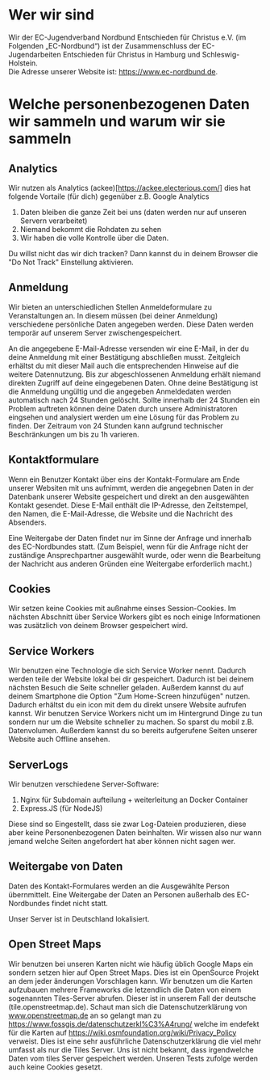 # Wer wir sind

Wir der EC-Jugendverband Nordbund Entschieden für Christus e.V. (im Folgenden „EC-Nordbund“) ist der Zusammenschluss der EC-Jugendarbeiten Entschieden für Christus in Hamburg und Schleswig-Holstein.  
Die Adresse unserer Website ist: https://www.ec-nordbund.de.

# Welche personenbezogenen Daten wir sammeln und warum wir sie sammeln

## Analytics
Wir nutzen als Analytics (ackee)[https://ackee.electerious.com/] dies hat folgende Vortaile (für dich) gegenüber z.B. Google Analytics

1. Daten bleiben die ganze Zeit bei uns (daten werden nur auf unseren Servern verarbeitet)
2. Niemand bekommt die Rohdaten zu sehen
3. Wir haben die volle Kontrolle über die Daten.

Du willst nicht das wir dich tracken? Dann kannst du in deinem Browser die "Do Not Track" Einstellung aktivieren. 

## Anmeldung

Wir bieten an unterschiedlichen Stellen Anmeldeformulare zu Veranstaltungen an. In diesem müssen (bei deiner Anmeldung) verschiedene persönliche Daten angegeben werden. Diese Daten werden temporär auf unserem Server zwischengespeichert.

An die angegebene E-Mail-Adresse versenden wir eine E-Mail, in der du deine Anmeldung mit einer Bestätigung abschließen musst. Zeitgleich erhältst du mit dieser Mail auch die entsprechenden Hinweise auf die weitere Datennutzung. Bis zur abgeschlossenen Anmeldung erhält niemand direkten Zugriff auf deine eingegebenen Daten. Ohne deine Bestätigung ist die Anmeldung ungültig und die angegeben Anmeldedaten werden automatisch nach 24 Stunden gelöscht. Sollte innerhalb der 24 Stunden ein Problem auftreten können deine Daten durch unsere Administratoren eingsehen und analysiert werden um eine Lösung für das Problem zu finden. Der Zeitraum von 24 Stunden kann aufgrund technischer Beschränkungen um bis zu 1h varieren.

## Kontaktformulare

Wenn ein Benutzer Kontakt über eins der Kontakt-Formulare am Ende unserer Websiten mit uns aufnimmt, werden die angegebnen Daten in der Datenbank unserer Website gespeichert und direkt an den ausgewähten Kontakt gesendet. Diese E-Mail enthält die IP-Adresse, den Zeitstempel, den Namen, die E-Mail-Adresse, die Website und die Nachricht des Absenders.

Eine Weitergabe der Daten findet nur im Sinne der Anfrage und innerhalb des EC-Nordbundes statt. (Zum Beispiel, wenn für die Anfrage nicht der zuständige Ansprechpartner ausgewählt wurde, oder wenn die Bearbeitung der Nachricht aus anderen Gründen eine Weitergabe erforderlich macht.)

## Cookies

Wir setzen keine Cookies mit außnahme einses Session-Cookies. Im nächsten Abschnitt über Service Workers gibt es noch einige Informationen was zusätzlich von deinem Browser gespeichert wird.

## Service Workers

Wir benutzen eine Technologie die sich Service Worker nennt. Dadurch werden teile der Website lokal bei dir gespeichert. Dadurch ist bei deinem nächsten Besuch die Seite schneller geladen. Außerdem kannst du auf deinem Smartphone die Option "Zum Home-Screen hinzufügen" nutzen. Dadurch erhältst du ein icon mit dem du direkt unsere Website aufrufen kannst. Wir benutzen Service Workers nicht um im Hintergrund Dinge zu tun sondern nur um die Website schneller zu machen. So sparst du mobil z.B. Datenvolumen. Außerdem kannst du so bereits aufgerufene Seiten unserer Website auch Offline ansehen.

## ServerLogs

Wir benutzen verschiedene Server-Software:

1. Nginx für Subdomain aufteilung + weiterleitung an Docker Container
2. Express.JS (für NodeJS)

Diese sind so Eingestellt, dass sie zwar Log-Dateien produzieren, diese aber keine Personenbezogenen Daten beinhalten. Wir wissen also nur wann jemand welche Seiten angefordert hat aber können nicht sagen wer.

## Weitergabe von Daten

Daten des Kontakt-Formulares werden an die Ausgewählte Person übernmittelt.
Eine Weitergabe der Daten an Personen außerhalb des EC-Nordbundes findet nicht statt.

Unser Server ist in Deutschland lokalisiert.

## Open Street Maps
Wir benutzen bei unseren Karten nicht wie häufig üblich Google Maps ein sondern setzen hier auf Open Street Maps. Dies ist ein OpenSource Projekt an dem jeder änderungen Vorschlagen kann. Wir benutzen um die Karten aufzubauen mehrere Frameworks die letzendlich die Daten von einem sogenannten Tiles-Server abrufen. Dieser ist in unserem Fall der deutsche (tile.openstreetmap.de). Schaut man sich die Datenschutzerklärung von www.openstreetmap.de an so gelangt man zu https://www.fossgis.de/datenschutzerkl%C3%A4rung/ welche im endefekt für die Karten auf https://wiki.osmfoundation.org/wiki/Privacy_Policy verweist. Dies ist eine sehr ausführliche Datenschutzerklärung die viel mehr umfasst als nur die Tiles Server. Uns ist nicht bekannt, dass irgendwelche Daten vom tiles Server gespeichert werden. Unseren Tests zufolge werden auch keine Cookies gesetzt.